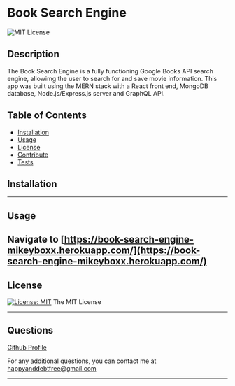 # Book Search Engine

![MIT License](https://img.shields.io/badge/License-MIT-yellow.svg "MIT badge")

  ## Description

The Book Search Engine is a fully functioning Google Books API search engine, allowimg the user to search for and save movie information. This app was built using the MERN stack with a React front end, MongoDB database, Node.js/Express.js server and GraphQL API. 

  ## Table of Contents

- [Installation](#installation)
- [Usage](#usage)
- [License](#license)
- [Contribute](#contribute)
- [Tests](#tests)

## Installation

---

## Usage

Navigate to [https://book-search-engine-mikeyboxx.herokuapp.com/](https://book-search-engine-mikeyboxx.herokuapp.com/)
---

## License

[![License: MIT](https://img.shields.io/badge/License-MIT-yellow.svg)](https://opensource.org/licenses/MIT)
The MIT License


---

## Questions

[Github Profile](https://www.github.com/mikeyboxx)

For any additional questions, you can contact me at happyanddebtfree@gmail.com

---